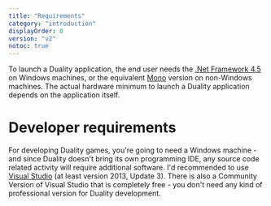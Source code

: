 ```yaml
---
title: "Requirements"
category: "introduction"
displayOrder: 0
version: "v2"
notoc: true
---
```


To launch a Duality application, the end user needs the [.Net Framework 4.5](https://www.google.de/#hl=en&q=.net+framework+4.5) on Windows machines, or the equivalent [Mono](http://www.mono-project.com/) version on non-Windows machines. The actual hardware minimum to launch a Duality application depends on the application itself.

# Developer requirements

For developing Duality games, you're going to need a Windows machine - and since Duality doesn't bring its own programming IDE, any source code related activity will require additional software. I'd recommended to use [Visual Studio](http://www.visualstudio.com/) (at least version 2013, Update 3). There is also a Community Version of Visual Studio that is completely free - you don't need any kind of professional version for Duality development.